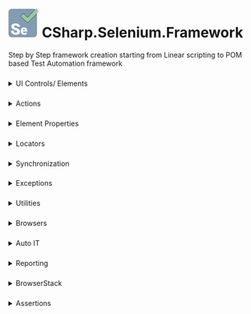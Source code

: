 # <img src="https://github.com/SandeepDhamale1905/SandeepDhamaleProfile/blob/master/Logos/Selenium_small.png" alt="Selenium C# PDF"> CSharp.Selenium.Framework
Step by Step framework creation starting from Linear scripting to POM based Test Automation framework

###
 <details>   
  <summary> UI Controls/ Elements </summary>
  
       ▪ Browser
       ▪ Alerts
       ▪ Attributes
       ▪ AutoComplete boxes
       ▪ Button
       ▪ Checkbox
       ▪ DatePicker
       ▪ Dynamic Elements
       ▪ File upload/ download
       ▪ Frames
       ▪ Labels
       ▪ Links
       ▪ MenuItems
       ▪ NavigationLinks
       ▪ Progress Bar
       ▪ Radio Buttons
       ▪ Select/ Dropdown
       ▪ Slider
       ▪ Sortable Elements
       ▪ Tabs
       ▪ Textboxes
       ▪ Text Areas
       ▪ Tool Tips
       ▪ Web Tables/ Grid
       ▪ High Charts
 </details>  
 
 ###
 <details>   
  <summary> Actions </summary>
   
    ▪ FindElement
    ▪ FindElements
    ▪ Alerts        
      - Accept
      - Close/ Dismiss
      - Get Alert Text
      - Set Alert Text 
    ▪ Attributes
      - Get Attribute Values
      - Get CSS property Values
      - Visible
      - Displayed
      - Exist/ Not Exist
      - Disabled
      - Text/ Text Contains
      - Attribute Exists
      - Get All Attributes
      - Element Co-ordinates
      - Set Attribute Value
    ▪ Browser
      - Navigation
      - Maximize
      - Get/ Verify URL
      - Get/ Verify Title
      - Refresh Window
      - Get page source
      - Switch to Window/ Tab
      - Certificate Handling
      - Close/ Quit
    ▪ Click
      - Click
      - ClickAll [All elements with same parent and type]
    ▪ Frames
      - SwitchToFrame [By Index/ Name/ Locator]
      - SwitchToParentFrame
      - Get Frame Name
    ▪ Interactions
      - Double Click
      - Right Click
      - Right Click with text
      - Click And Hold
      - Drag And Drop
      - Drag, Drop and Release
      - Drag To Offset
      - Click Offset
      - Hover Over
      - Move To Element
      - ToolTip Verification
      - Focus
    ▪ Keyboard Key Press
      - Press Key
      - Type Key [char by char typing - In case of Autocomplete]
    ▪ List 
      - Select Value from List
      - Get Element List count
      - Get List Text
      - Get Child Elements List
      - Verify Sorted List
      - Verify Filtered List
      - Verify List in Sequence
      - Select Random Value from List
      - Verify List contains
    ▪ Scroll
      - Scroll To
      - Scroll To View
      - Scroll To Element
    ▪ Select / Dropdown
      - Select By Text
      - Select By Index
      - Select By Random Index
      - Select By Value   
      - Get Selected Option
      - Get All Dropdown Items   
    ▪ Text 
      - Set Text / Send Keys
      - Set Text Area
      - Clear Text
      - Get Text from Text Box
    ▪ Web Table / Grid
      - Get Table Data
      - Get Column Data
      - Get Row data
      - Edit Web Table
      - Edit Web Table with Actions [Click/ Set Text within web table]
      - Verify Sorting for column
      - Verify Filtering for column
    ▪ Window Handles
      - SwitchToDefault
      - SwitchToWindow
      - GetAllWindowHandles
      - GetCurrentWindowHandles
    ▪ Javascript actions
      - JSClick
      - JSMoveClick
      - JSSetText
  </details>

###
 <details>   
  <summary> Element Properties </summary>
  
    ▪ Displayed
    ▪ Enabled
    ▪ Checked
    ▪ Selected
    ▪ Get Text
    ▪ Width
    ▪ Height
    ▪ Size
    ▪ XLocation
    ▪ YLocation
    ▪ Position
    ▪ Child Elements
 </details>

 ###
 <details>   
  <summary> Locators </summary>
  
    ▪ Id
    ▪ Name
    ▪ XPath
    ▪ LinkText
    ▪ Css Selector
    ▪ Class Name
    ▪ Tag Name
  </details>
 
 ###
 <details>   
  <summary> Synchronization </summary>
  
    ▪ Implicit Wait
    ▪ Explicit Waits
      - Wait for Page to load
      - Wait for loading notification [spinners]
      - Wait for Staleness of Element
      - Wait for Text to be
      - Wait for Attribute Value to be
      - Wait for Element Selectable
      - Wait for Element Clickable
      - Wait for Element Exist
      - Wait for Element Displayed
      - Wait for Element Visible
      - Wait for Element Invisible
      - Wait for URL to be 
      - Wait for Element AngularComponent
 </details>	

  ###
 <details>   
  <summary> Exceptions </summary>
  
    ▪ InBuilt Exceptions
      - NoSuchElementException
      - NoSuchWindowException
      - NoSuchFrameException
      - NoAlertPresentException
      - InvalidSelectorException
      - ElementNotVisibleException
      - ElementNotSelectableException
      - TimeoutException
      - NoSuchSessionException
      - StaleElementReferenceException
    ▪ Custom Exceptions
      - Browser Exceptions
      - Navigation Exceptions
      - DataNotFound Exceptions
      - Configuration Exceptions
 </details> 

  ###
 <details>   
  <summary> Utilities </summary>
  
    ▪ DateTime Utilities
    ▪ String utilities [Dynamic Test Data Generation]
    ▪ Number/ Range utilities [Dynamic Test Data Generation]
    ▪ File Operations utilities
    ▪ Screenshots
    ▪ Json Utilities
 </details>
 
  ###
 <details>   
  <summary> Browsers </summary>
  
    ▪ Chrome
    ▪ Chrome Incognito
    ▪ Chrome Headless
    ▪ IE
    ▪ Edge
    ▪ Edge Chromium
    ▪ Firefox
 </details>
 
  ###
 <details>   
  <summary> Auto IT </summary>
  
    ▪ File Upload
    ▪ Windows Dialogboxes
 </details>
 
  ###
 <details>   
  <summary> Reporting </summary>
  
    ▪ HTML Reporting
      - Summary
        - Pie Chart Execution Summary
	  - Tabular Execution Summary
	  - Suite Level Summary
	  - Scenario Level Summary [BDD format]
	  - Step Level details
	  - Element and Test Data logs [Sub step details]
	  - Browser
	  - Environments	 
	  - Screenshots	 
      - Dashboard
        - Browser Level Summary
	  - Scenario Metrics
	  - Step Metrics
	  - Scenario / Step Timestamps
      - Filters
        - Search/ Filter Tests by Name
	  - Search/ Filter Tests by Status
   
    ▪ Power BI reporting
 </details>
 
  ###
 <details>   
  <summary> BrowserStack </summary>
 </details> 
 
  ###
 <details>   
  <summary> Assertions
</details>
